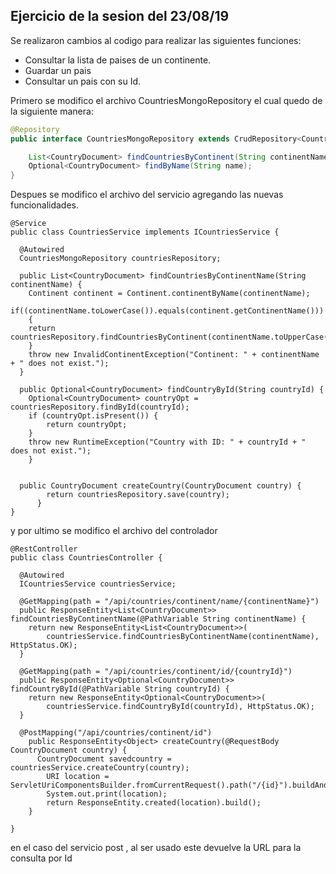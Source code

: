 ## Ejercicio de la sesion del 23/08/19

Se realizaron cambios al codigo para realizar las siguientes funciones:
- Consultar la lista de paises de un continente.
- Guardar un pais
- Consultar un pais con su Id.

Primero se modifico el archivo CountriesMongoRepository el cual quedo de la siguiente manera:

```java
@Repository
public interface CountriesMongoRepository extends CrudRepository<CountryDocument, String> {

	List<CountryDocument> findCountriesByContinent(String continentName);
	Optional<CountryDocument> findByName(String name);
}

```

Despues se modifico el archivo del servicio agregando las nuevas funcionalidades.

```
@Service
public class CountriesService implements ICountriesService {

  @Autowired
  CountriesMongoRepository countriesRepository;
  
  public List<CountryDocument> findCountriesByContinentName(String continentName) {
    Continent continent = Continent.continentByName(continentName);
    if((continentName.toLowerCase()).equals(continent.getContinentName()))
    {
    return countriesRepository.findCountriesByContinent(continentName.toUpperCase());
    }
    throw new InvalidContinentException("Continent: " + continentName + " does not exist.");
  }
  
  public Optional<CountryDocument> findCountryById(String countryId) {
	Optional<CountryDocument> countryOpt =  countriesRepository.findById(countryId);
	if (countryOpt.isPresent()) {
		return countryOpt;
	}
	throw new RuntimeException("Country with ID: " + countryId + " does not exist.");
	}
	

  public CountryDocument createCountry(CountryDocument country) {
	    return countriesRepository.save(country);
	  }
}
```


y por ultimo se modifico el archivo del controlador

```
@RestController
public class CountriesController {

  @Autowired
  ICountriesService countriesService;

  @GetMapping(path = "/api/countries/continent/name/{continentName}")
  public ResponseEntity<List<CountryDocument>> findCountriesByContinentName(@PathVariable String continentName) {
    return new ResponseEntity<List<CountryDocument>>(
        countriesService.findCountriesByContinentName(continentName), HttpStatus.OK);
  }
  
  @GetMapping(path = "/api/countries/continent/id/{countryId}")
  public ResponseEntity<Optional<CountryDocument>> findCountryById(@PathVariable String countryId) {
    return new ResponseEntity<Optional<CountryDocument>>(
        countriesService.findCountryById(countryId), HttpStatus.OK);
  }

  @PostMapping("/api/countries/continent/id")
	public ResponseEntity<Object> createCountry(@RequestBody CountryDocument country) {
	  CountryDocument savedcountry = countriesService.createCountry(country);
		URI location = ServletUriComponentsBuilder.fromCurrentRequest().path("/{id}").buildAndExpand(savedcountry.getId()).toUri();
		System.out.print(location);
		return ResponseEntity.created(location).build();
	}
  
}
```
en el caso del servicio post , al ser usado este devuelve la URL para la consulta por Id
